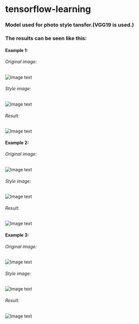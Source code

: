 # tensorflow-learning
### Model used for photo style tansfer.(VGG19 is used.)<br/>
### The results can be seen like this:<br/>
#### Example 1: 
###### Original image:<br/>
![Image text](https://raw.githubusercontent.com/rao1140427950/tensorflow-learning/photo-style-transfer/PhotoStyleTransfer/PhotoStyleTransfer/Photo%20Style%20Transfer/Content/path.jpg)
###### Style image:<br/>
![Image text](https://raw.githubusercontent.com/rao1140427950/tensorflow-learning/photo-style-transfer/PhotoStyleTransfer/PhotoStyleTransfer/Photo%20Style%20Transfer/Style/watercolor2.jpg)
###### Result:
![Image text](https://raw.githubusercontent.com/rao1140427950/tensorflow-learning/photo-style-transfer/PhotoStyleTransfer/PhotoStyleTransfer/Photo%20Style%20Transfer/Result/path_watercolor2_step1000.jpg)
<br/>
#### Example 2:
###### Original image:<br/>
![Image text](https://raw.githubusercontent.com/rao1140427950/tensorflow-learning/photo-style-transfer/PhotoStyleTransfer/PhotoStyleTransfer/Photo%20Style%20Transfer/Content/tower.jpg)
###### Style image:<br/>
![Image text](https://raw.githubusercontent.com/rao1140427950/tensorflow-learning/photo-style-transfer/PhotoStyleTransfer/PhotoStyleTransfer/Photo%20Style%20Transfer/Style/paint1.jpg)
###### Result:
![Image text](https://raw.githubusercontent.com/rao1140427950/tensorflow-learning/photo-style-transfer/PhotoStyleTransfer/PhotoStyleTransfer/Photo%20Style%20Transfer/Result/Tower_paint1_step4000.jpg)
<br/>
#### Example 3:
###### Original image:<br/>
![Image text](https://raw.githubusercontent.com/rao1140427950/tensorflow-learning/photo-style-transfer/PhotoStyleTransfer/PhotoStyleTransfer/Photo%20Style%20Transfer/Content/tower.jpg)
###### Style image:<br/>
![Image text](https://raw.githubusercontent.com/rao1140427950/tensorflow-learning/photo-style-transfer/PhotoStyleTransfer/PhotoStyleTransfer/Photo%20Style%20Transfer/Style/stars.jpg)
###### Result:
![Image text](https://raw.githubusercontent.com/rao1140427950/tensorflow-learning/photo-style-transfer/PhotoStyleTransfer/PhotoStyleTransfer/Photo%20Style%20Transfer/Result/Tower_stars_step1500.jpg)
<br/>
